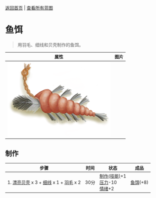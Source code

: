 [返回首页](index.md)   |  [查看所有蓝图](blueprint.md)
# 鱼饵  
> 用羽毛、细线和贝壳制作的鱼饵。  
  
  属性  |   图片   
 ----  |  ----:   
   |  ![](Sprite/FishBait.png)   
  
## 制作  
步骤  |  时间  |  状态  |  成品  
----  |  ----  |  ----  |  ----  
1. [漂亮贝壳](SeashellsPretty.md) x 3 + [细线](CordFiber.md) x 1 + [羽毛](Feathers.md) x 2  |  30分  |  [制作(技能)](Skill_Crafting.md)+1<br>[压力](Stress.md)-10<br>[情绪](Morale.md)+2  |  [鱼饵](FishBait.md)(+8)  
